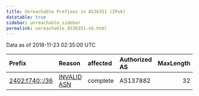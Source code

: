 ```yaml
---
title: Unreachable Prefixes in AS36351 (IPv6)
datatable: true
sidebar: unreachable_sidebar
permalink: unreachable_AS36351-v6.html
---
```


Data as of 2018-11-23 02:35:00 UTC


<div class="datatable-begin"></div>

| Prefix                                                 | Reason                                                                                                | affected   | Authorized AS   |   MaxLength | Anchor                                       |   unreachable /48s |
|:-------------------------------------------------------|:------------------------------------------------------------------------------------------------------|:-----------|:----------------|------------:|:---------------------------------------------|-------------------:|
| [2402:f740::/36](https://stat.ripe.net/2402:f740::/36) | [INVALID ASN](https://rpki-validator.ripe.net/announcement-preview?asn=AS36351&prefix=2402:f740::/36) | complete   | AS137882        |          32 | [APNIC](unreachable_APNIC_RPKI_Root-v6.html) |               4096 |

<div class="datatable-end"></div>